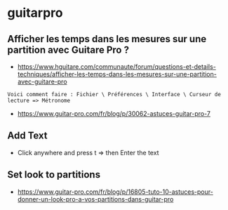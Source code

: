 # guitarpro



## Afficher les temps dans les mesures sur une partition avec Guitare Pro ?
* https://www.hguitare.com/communaute/forum/questions-et-details-techniques/afficher-les-temps-dans-les-mesures-sur-une-partition-avec-guitare-pro
```
Voici comment faire : Fichier \ Préférences \ Interface \ Curseur de lecture => Métronome

```

* https://www.guitar-pro.com/fr/blog/p/30062-astuces-guitar-pro-7

## Add Text 
* Click anywhere and press t => then Enter the text

## Set look to partitions
* https://www.guitar-pro.com/fr/blog/p/16805-tuto-10-astuces-pour-donner-un-look-pro-a-vos-partitions-dans-guitar-pro
